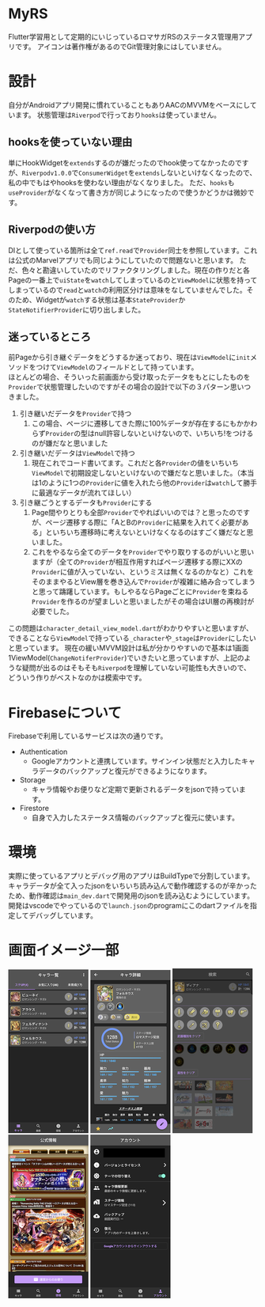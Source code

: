 # MyRS
Flutter学習用として定期的にいじっているロマサガRSのステータス管理用アプリです。
アイコンは著作権があるのでGit管理対象にはしていません。

# 設計
自分がAndroidアプリ開発に慣れていることもありAACのMVVMをベースにしています。
状態管理は`Riverpod`で行っており`hooks`は使っていません。

## hooksを使っていない理由
単にHookWidgetを`extends`するのが嫌だったのでhook使ってなかったのですが、`Riverpodv1.0.0`で`ConsumerWidget`を`extends`しないといけなくなったので、私の中でもはやhooksを使わない理由がなくなりました。
ただ、`hooks`も`useProvider`がなくなって書き方が同じようになったので使うかどうかは微妙です。

## Riverpodの使い方
DIとして使っている箇所は全て`ref.read`で`Provider`同士を参照しています。これは公式のMarvelアプリでも同じようにしていたので問題ないと思います。
ただ、色々と勘違いしていたのでリファクタリングしました。現在の作りだと各Pageの一番上で`uiState`を`watch`してしまっているのと`ViewModel`に状態を持ってしまっているので`read`と`watch`の利用区分けは意味をなしていませんでした。そのため、Widgetが`watch`する状態は基本`StateProvider`か`StateNotifierProvider`に切り出しました。  

## 迷っているところ
前Pageから引き継ぐデータをどうするか迷っており、現在は`ViewModel`に`init`メソッドをつけて`ViewModel`のフィールドとして持っています。  
ほとんどの場合、そういった前画面から受け取ったデータをもとにしたものを`Provider`で状態管理したいのですがその場合の設計で以下の３パターン思いつきました。
1. 引き継いだデータを`Provider`で持つ
   1. この場合、ページに遷移してきた際に100%データが存在するにもかかわらず`Provider`の型はnull許容しないといけないので、いちいち!をつけるのが嫌だなと思いました
2. 引き継いだデータは`ViewModel`で持つ
   1. 現在これでコード書いてます。これだと各`Provider`の値をいちいち`ViewModel`で初期設定しないといけないので嫌だなと思いました。（本当は1のように1つの`Provider`に値を入れたら他の`Provider`は`watch`して勝手に最適なデータが流れてほしい）
3. 引き継ごうとするデータも`Provider`にする
   1. Page間やりとりも全部`Provider`でやればいいのでは？と思ったのですが、ページ遷移する際に「AとBの`Provider`に結果を入れてく必要がある」といちいち遷移時に考えないといけなくなるのはすごく嫌だなと思いました。
   2. これをやるなら全てのデータを`Provider`でやり取りするのがいいと思いますが（全ての`Provider`が相互作用すればページ遷移する際にXXの`Provider`に値が入っていない、というミスは無くなるのかなと）これをそのままやるとView層を巻き込んで`Provider`が複雑に絡み合ってしまうと思って躊躇しています。もしやるならPageごとに`Provider`を束ねる`Provider`を作るのが望ましいと思いましたがその場合はUI層の再検討が必要でした。

この問題は`character_detail_view_model.dart`がわかりやすいと思いますが、できることなら`ViewModel`で持っている`_character`や`_stage`は`Provider`にしたいと思っています。
現在の緩いMVVM設計は私が分かりやすいので基本は1画面1ViewModel(`ChangeNotiferProvider`)でいきたいと思っていますが、上記のような疑問が出るのはそもそも`Riverpod`を理解していない可能性も大きいので、どういう作りがベストなのかは模索中です。  

# Firebaseについて
Firebaseで利用しているサービスは次の通りです。
  - Authentication
    - Googleアカウントと連携しています。サインイン状態だと入力したキャラデータのバックアップと復元ができるようになります。
  - Storage
    - キャラ情報やお便りなど定期で更新されるデータをjsonで持っています。
  - Firestore
    - 自身で入力したステータス情報のバックアップと復元に使います。
# 環境
実際に使っているアプリとデバッグ用のアプリはBuildTypeで分割しています。
キャラデータが全て入ったjsonをいちいち読み込んで動作確認するのが辛かったため、動作確認は`main_dev.dart`で開発用のjsonを読み込むようにしています。
開発はvscodeでやっているので`launch.json`のprogramにこのdartファイルを指定してデバッグしています。

# 画面イメージ一部
![01](/images/01_char_list.png)
![02](/images/02_char_detail.png)
![03](images/03_search.png)
![04](images/04_info.png)
![05](images/05_account.png)
